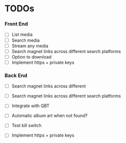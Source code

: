 # TODOs

### Front End
- [ ] List media 
- [ ] Search media
- [ ] Stream any media
- [ ] Search magnet links across different search platforms
- [ ] Option to download
- [ ] Implement https + private keys

### Back End
- [ ] Search magnet links across different 
- [ ] Search magnet links across different search platforms
- [ ] Integrate with QBT
- [ ] Automatic album art when not found?
- [ ] Test kill switch
- [ ] Implement https + private keys



